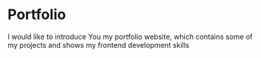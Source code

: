 # Portfolio
I would like to introduce You my portfolio website, which contains some of my projects and shows my frontend development skills
